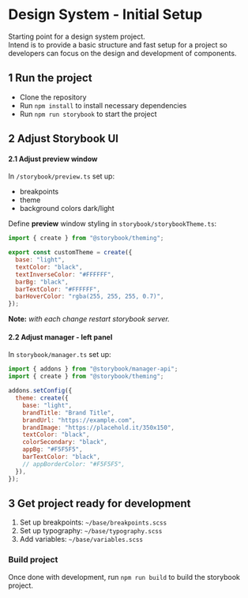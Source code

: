 # Design System - Initial Setup

Starting point for a design system project.\
Intend is to provide a basic structure and fast setup for a project so developers can focus on the design and development of components.

## **1 Run the project**

- Clone the repository
- Run `npm install` to install necessary dependencies
- Run `npm run storybook` to start the project

## **2 Adjust Storybook UI**

#### **2.1 Adjust preview window**

In `/storybook/preview.ts` set up:

- breakpoints
- theme
- background colors dark/light

Define **preview** window styling in `storybook/storybookTheme.ts`:

```jsx
import { create } from "@storybook/theming";

export const customTheme = create({
  base: "light",
  textColor: "black",
  textInverseColor: "#FFFFFF",
  barBg: "black",
  barTextColor: "#FFFFFF",
  barHoverColor: "rgba(255, 255, 255, 0.7)",
});
```

**Note:** _with each change restart storybook server._

#### **2.2 Adjust manager - left panel**

In `storybook/manager.ts` set up:

```jsx
import { addons } from "@storybook/manager-api";
import { create } from "@storybook/theming";

addons.setConfig({
  theme: create({
    base: "light",
    brandTitle: "Brand Title",
    brandUrl: "https://example.com",
    brandImage: "https://placehold.it/350x150",
    textColor: "black",
    colorSecondary: "black",
    appBg: "#F5F5F5",
    barTextColor: "black",
    // appBorderColor: "#F5F5F5",
  }),
});
```

## **3 Get project ready for development**

1. Set up breakpoints: `~/base/breakpoints.scss`
2. Set up typography: `~/base/typography.scss`
3. Add variables: `~/base/variables.scss`

### Build project

Once done with development, run `npm run build` to build the storybook project.
